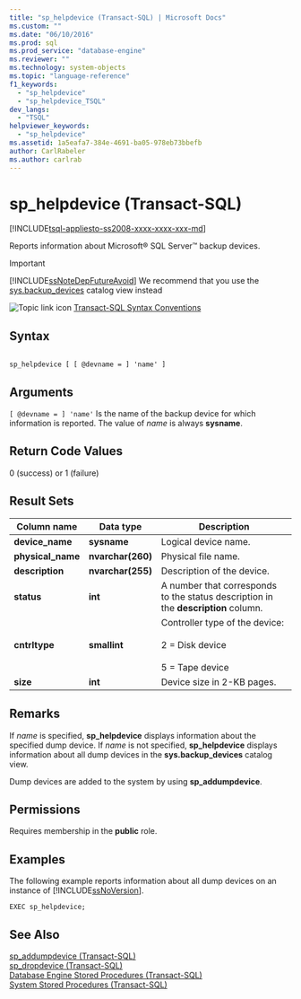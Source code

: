 ```yaml
---
title: "sp_helpdevice (Transact-SQL) | Microsoft Docs"
ms.custom: ""
ms.date: "06/10/2016"
ms.prod: sql
ms.prod_service: "database-engine"
ms.reviewer: ""
ms.technology: system-objects
ms.topic: "language-reference"
f1_keywords: 
  - "sp_helpdevice"
  - "sp_helpdevice_TSQL"
dev_langs: 
  - "TSQL"
helpviewer_keywords: 
  - "sp_helpdevice"
ms.assetid: 1a5eafa7-384e-4691-ba05-978eb73bbefb
author: CarlRabeler
ms.author: carlrab
---
```

# sp_helpdevice (Transact-SQL)
[!INCLUDE[tsql-appliesto-ss2008-xxxx-xxxx-xxx-md](../../includes/tsql-appliesto-ss2008-xxxx-xxxx-xxx-md.md)]

  Reports information about Microsoft® SQL Server™ backup devices.  
  
> [!IMPORTANT]  
>  [!INCLUDE[ssNoteDepFutureAvoid](../../includes/ssnotedepfutureavoid-md.md)] We recommend that you use the [sys.backup_devices](../../relational-databases/system-catalog-views/sys-backup-devices-transact-sql.md) catalog view instead  
  
 ![Topic link icon](../../database-engine/configure-windows/media/topic-link.gif "Topic link icon") [Transact-SQL Syntax Conventions](../../t-sql/language-elements/transact-sql-syntax-conventions-transact-sql.md)  
  
## Syntax  
  
```  
  
sp_helpdevice [ [ @devname = ] 'name' ]  
```  
  
## Arguments  
`[ @devname = ] 'name'`
 Is the name of the backup device for which information is reported. The value of *name* is always **sysname**.  
  
## Return Code Values  
 0 (success) or 1 (failure)  
  
## Result Sets  
  
|Column name|Data type|Description|  
|-----------------|---------------|-----------------|  
|**device_name**|**sysname**|Logical device name.|  
|**physical_name**|**nvarchar(260)**|Physical file name.|  
|**description**|**nvarchar(255)**|Description of the device.|  
|**status**|**int**|A number that corresponds to the status description in the **description** column.|  
|**cntrltype**|**smallint**|Controller type of the device:<br /><br /> 2 = Disk device<br /><br /> 5 = Tape device|  
|**size**|**int**|Device size in 2-KB pages.|  
  
## Remarks  
 If *name* is specified, **sp_helpdevice** displays information about the specified dump device. If *name* is not specified, **sp_helpdevice** displays information about all dump devices in the **sys.backup_devices** catalog view.  
  
 Dump devices are added to the system by using **sp_addumpdevice**.  
  
## Permissions  
 Requires membership in the **public** role.  
  
## Examples  
 The following example reports information about all dump devices on an instance of [!INCLUDE[ssNoVersion](../../includes/ssnoversion-md.md)].  
  
```  
EXEC sp_helpdevice;  
```  
  
## See Also  
 [sp_addumpdevice &#40;Transact-SQL&#41;](../../relational-databases/system-stored-procedures/sp-addumpdevice-transact-sql.md)   
 [sp_dropdevice &#40;Transact-SQL&#41;](../../relational-databases/system-stored-procedures/sp-dropdevice-transact-sql.md)   
 [Database Engine Stored Procedures &#40;Transact-SQL&#41;](../../relational-databases/system-stored-procedures/database-engine-stored-procedures-transact-sql.md)   
 [System Stored Procedures &#40;Transact-SQL&#41;](../../relational-databases/system-stored-procedures/system-stored-procedures-transact-sql.md)  
  
  
